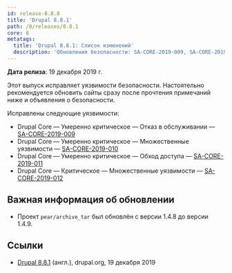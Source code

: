```yaml
---
id: release-8.8.8
title: 'Drupal 8.8.1'
path: /8/releases/8.8.1
core: 8
metatags:
  title: 'Drupal 8.8.1: Список изменений'
  description: 'Обновления безопасности: SA-CORE-2019-009, SA-CORE-2019-010, SA-CORE-2019-011, SA-CORE-2019-012.'
---
```


**Дата релиза**: 19 декабря 2019 г.

Этот выпуск исправляет уязвимости безопасности. Настоятельно рекомендуется обновить сайты сразу после прочтения примечаний ниже и объявления о безопасности.

Исправлены следующие уязвимости:

- Drupal Core — Умеренно критическое — Отказ в обслуживании — [SA-CORE-2019-009](../../security/advisory/sa-core-2019-009.md)
- Drupal Core — Умеренно критическое — Множественные уязвимости — [SA-CORE-2019-010](../../security/advisory/sa-core-2019-010.md)
- Drupal Core — Умеренно критическое — Обход доступа — [SA-CORE-2019-011](../../security/advisory/sa-core-2019-011.md)
- Drupal Core — Критическое — Множественные уязвимости — [SA-CORE-2019-012](../../security/advisory/sa-core-2019-012.md)

## Важная информация об обновлении

- Проект `pear/archive_tar` был обновлён с версии 1.4.8 до версии 1.4.9.

## Ссылки

- [Drupal 8.8.1](https://www.drupal.org/project/drupal/releases/8.8.1) (англ.), drupal.org, 19 декабря 2019
